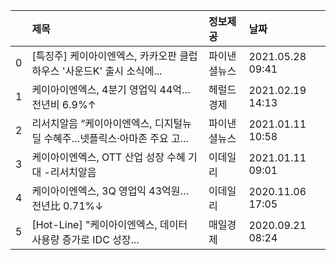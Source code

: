 |    | 제목                                                                     | 정보제공     | 날짜             |
|---:|:-------------------------------------------------------------------------|:-------------|:-----------------|
|  0 | [특징주] 케이아이엔엑스, 카카오판 클럽하우스 '사운드K' 출시 소식에...    | 파이낸셜뉴스 | 2021.05.28 09:41 |
|  1 | 케이아이엔엑스, 4분기 영업익 44억…전년비 6.9%↑                           | 헤럴드경제   | 2021.02.19 14:13 |
|  2 | 리서치알음 “케이아이엔엑스, 디지털뉴딜 수혜주…넷플릭스·아마존 주요 고... | 파이낸셜뉴스 | 2021.01.11 10:58 |
|  3 | 케이아이엔엑스, OTT 산업 성장 수혜 기대 -리서치알음                      | 이데일리     | 2021.01.11 09:01 |
|  4 | 케이아이엔엑스, 3Q 영업익 43억원… 전년比 0.71%↓                          | 이데일리     | 2020.11.06 17:05 |
|  5 | [Hot-Line] "케이아이엔엑스, 데이터 사용량 증가로 IDC 성장...             | 매일경제     | 2020.09.21 08:24 |